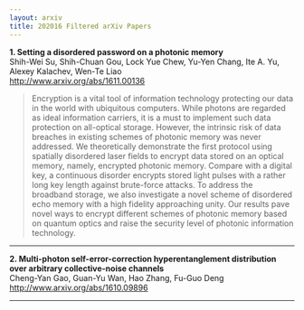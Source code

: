 ```yaml
---
layout: arxiv
title: 202016 Filtered arXiv Papers
---
```


**1.    Setting a disordered password on a photonic memory**  
Shih-Wei Su, Shih-Chuan Gou, Lock Yue Chew, Yu-Yen Chang, Ite A. Yu, Alexey Kalachev, Wen-Te Liao  
http://www.arxiv.org/abs/1611.00136  
<blockquote>
<p>
Encryption is a vital tool of information technology protecting our data in the world with ubiquitous computers. While photons are regarded as ideal information carriers, it is a must to implement such data protection on all-optical storage. However, the intrinsic risk of data breaches in existing schemes of photonic memory was never addressed. We theoretically demonstrate the first protocol using spatially disordered laser fields to encrypt data stored on an optical memory, namely, encrypted photonic memory. Compare with a digital key, a continuous disorder encrypts stored light pulses with a rather long key length against brute-force attacks. To address the broadband storage, we also investigate a novel scheme of disordered echo memory with a high fidelity approaching unity. Our results pave novel ways to encrypt different schemes of photonic memory based on quantum optics and raise the security level of photonic information technology.
</p>
</blockquote>

------

**2.    Multi-photon self-error-correction hyperentanglement distribution over arbitrary collective-noise channels**  
Cheng-Yan Gao, Guan-Yu Wan, Hao Zhang, Fu-Guo Deng  
http://www.arxiv.org/abs/1610.09896  
<blockquote>
<p>

</p>
</blockquote>

------

